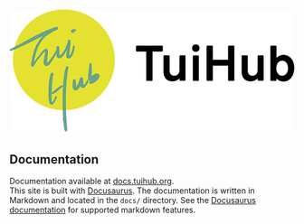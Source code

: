 <h1 align="center">
<picture>
  <source media="(prefers-color-scheme: dark)" srcset="static/img/main-dark.webp">
  <img alt="TuiHub" src="static/img/main.webp">
</picture>
</h1>

## Documentation

Documentation available at [docs.tuihub.org](https://docs.tuihub.org/).  
This site is built with [Docusaurus](https://docusaurus.io/). The documentation is written in Markdown and located in the `docs/` directory. See the [Docusaurus documentation](https://docusaurus.io/docs/markdown-features) for supported markdown features.
